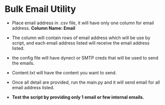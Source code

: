 # Bulk Email Utility

- Place email address in .csv file, it will have only one column for email address.
  **Column Name: Email**

- The column will contain rows of email address which will be use by script, and each email address listed will receive the email address listed.

- the config file will have dynect or SMTP creds that will be used to send the emails.

- Content.txt will have the content you want to send.

- Once all detail are provided, run the main.py and it will send email for all email address listed.

- **Test the script by providing only 1 email or few internal emails.**
